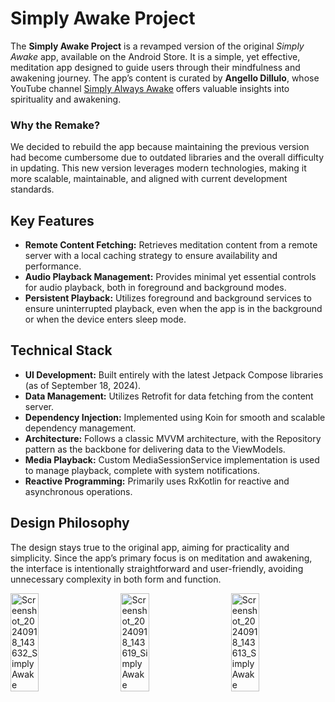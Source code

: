 # Simply Awake Project 

The **Simply Awake Project** is a revamped version of the original *Simply Awake* app, available on the Android Store. It is a simple, yet effective, meditation app designed to guide users through their mindfulness and awakening journey. The app’s content is curated by **Angello Dillulo**, whose YouTube channel [Simply Always Awake](https://www.youtube.com/@SimplyAlwaysAwake) offers valuable insights into spirituality and awakening.

### Why the Remake?

We decided to rebuild the app because maintaining the previous version had become cumbersome due to outdated libraries and the overall difficulty in updating. This new version leverages modern technologies, making it more scalable, maintainable, and aligned with current development standards.

## Key Features

- **Remote Content Fetching:** Retrieves meditation content from a remote server with a local caching strategy to ensure availability and performance.
- **Audio Playback Management:** Provides minimal yet essential controls for audio playback, both in foreground and background modes.
- **Persistent Playback:** Utilizes foreground and background services to ensure uninterrupted playback, even when the app is in the background or when the device enters sleep mode.

## Technical Stack

- **UI Development:** Built entirely with the latest Jetpack Compose libraries (as of September 18, 2024).
- **Data Management:** Utilizes Retrofit for data fetching from the content server.
- **Dependency Injection:** Implemented using Koin for smooth and scalable dependency management.
- **Architecture:** Follows a classic MVVM architecture, with the Repository pattern as the backbone for delivering data to the ViewModels.
- **Media Playback:** Custom MediaSessionService implementation is used to manage playback, complete with system notifications.
- **Reactive Programming:** Primarily uses RxKotlin for reactive and asynchronous operations.

## Design Philosophy

The design stays true to the original app, aiming for practicality and simplicity. Since the app’s primary focus is on meditation and awakening, the interface is intentionally straightforward and user-friendly, avoiding unnecessary complexity in both form and function.
<div style="display: flex; justify-content: space-between;">
  <img src="https://github.com/user-attachments/assets/7fd941d9-bad5-48c4-8076-afbc7320d89f" alt="Screenshot_20240918_143632_Simply Awake" width="30%" />
  <img src="https://github.com/user-attachments/assets/b6fcfd1d-10bc-4969-8a42-4381eee139b1" alt="Screenshot_20240918_143619_Simply Awake" width="30%" />
  <img src="https://github.com/user-attachments/assets/1fc6ab47-10ba-4398-b32f-f39a7f4555bd" alt="Screenshot_20240918_143613_Simply Awake" width="30%" />
</div>

